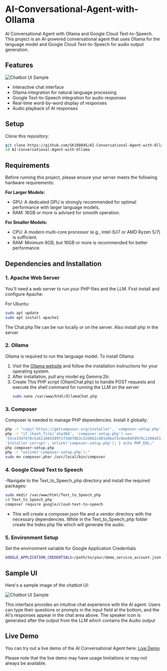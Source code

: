 # AI-Conversational-Agent-with-Ollama
AI Conversational Agent with Ollama and Google Cloud Text-to-Speech.
This project is an AI-powered conversational agent that uses Ollama for the language model and Google Cloud Text-to-Speech for audio output generation.

## Features

![Chatbot UI Sample](https://simkafire.com/img/ChatBot.png)

- Interactive chat interface
- Ollama integration for natural language processing
- Google Text-to-Speech integration for audio responses
- Real-time word-by-word display of responses
- Audio playback of AI responses

## Setup

 Clone this repository:
 ```bash
 git clone https://github.com/SK108045/AI-Conversational-Agent-with-Ollama.git
 cd AI-Conversational-Agent-with-Ollama
 ```

## Requirements

Before running this project, please ensure your server meets the following hardware requirements:

 **For Larger Models:**
  - GPU: A dedicated GPU is strongly recommended for optimal performance with larger language 
    models.
  - RAM: 16GB or more is advised for smooth operation.

 **For Smaller Models:**
  - CPU: A modern multi-core processor (e.g., Intel i5/i7 or AMD Ryzen 5/7) is sufficient.
  - RAM: Minimum 8GB, but 16GB or more is recommended for better performance.

## Dependencies and Installation

### 1. Apache Web Server

 You'll need a web server to run your PHP files and the LLM.
 First install and configure Apache:

 For Ubuntu:
 ```bash
 sudo apt update
 sudo apt install apache2
 ```
 The Chat.php file can be run locally or on the server.
 Also install php in the server
### 2. Ollama

 Ollama is required to run the language model. To install Ollama:

 1. Visit the [Ollama website](https://ollama.com/download) and follow the installation instructions for your operating system.
 2. After installation, pull any model eg Gemma:2b:
 3. Create This PHP script (OllamChat.php) to handle POST requests and execute the shell command for running the LLM on the server
    ```bash
    sudo nano /var/www/html/OllamaChat.php
    ```
### 3. Composer

 Composer is needed to manage PHP dependencies. Install it globally:

 ``` bash
 php -r "copy('https://getcomposer.org/installer', 'composer-setup.php');"
 php -r "if (hash_file('sha384', 'composer-setup.php') === 
 '55ce33d7678c5a611085589f1f3ddf8b3c52d662cd01d4ba75c0ee0459970c2200a51f492d557530c71c15d8dba01eae') { echo 'Installer verified'; } else { echo 
 'Installer corrupt'; unlink('composer-setup.php'); } echo PHP_EOL;"
 php composer-setup.php
 php -r "unlink('composer-setup.php');"
 sudo mv composer.phar /usr/local/bin/composer
 ```

### 4. Google Cloud Text to Speech
 -Navigate to the Text_to_Speech_php directory and install the required packages:

 ```bash
 sudo mkdir /var/www/html/Text_to_Speech_php
 cd Text_to_Speech_php
 composer require google/cloud-text-to-speech
 ```
 - This will create a composer.json file and a vendor directory with the necessary dependencies. While in the Text_to_Speech_php folder create 
   the Index.php file which will generate the audio.

### 5. Environment Setup
 Set the environment variable for Google Application Credentials
 ```bash 
 GOOGLE_APPLICATION_CREDENTIALS=/path/to/your/demo_service_account.json
 ```

## Sample UI

Here's a sample image of the chatbot UI:

![Chatbot UI Sample](https://simkafire.com/img/ChatBot.png)

This interface provides an intuitive chat experience with the AI agent. Users can type their questions or prompts in the input field at the bottom, and the AI's responses appear in the chat area above. The speaker icon is generated after the output from the LLM which contains the Audio output

## Live Demo

You can try out a live demo of the AI Conversational Agent here: [Live Demo](https://sk10codebase.online/ChatBot/index.php)

Please note that the live demo may have usage limitations or may not always be available.




